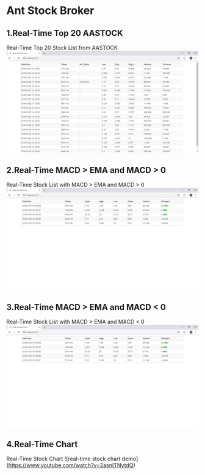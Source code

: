 # Ant Stock Broker

## 1.Real-Time Top 20 AASTOCK
Real-Time Top 20 Stock List from AASTOCK
![real-time top 20 results](docs/Top20.png)

## 2.Real-Time MACD > EMA and MACD > 0
Real-Time Stock List with MACD > EMA and MACD > 0
![real-time MACD > EMA and MACD > 0 results](docs/MACD_EMA1.png)

## 3.Real-Time MACD > EMA and MACD < 0
Real-Time Stock List with MACD > EMA and MACD < 0
![real-time MACD > EMA and MACD < 0 results](docs/MACD_EMA2.png)

## 4.Real-Time Chart
Real-Time Stock Chart
![real-time stock chart demo]
(https://www.youtube.com/watch?v=2asnITNytdQ)

